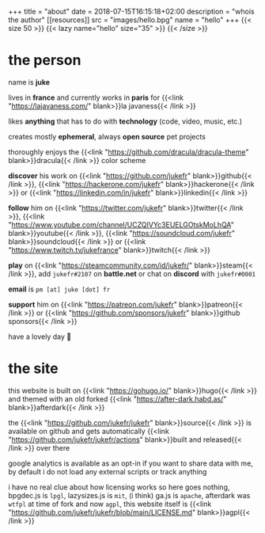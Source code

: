 +++
title = "about"
date = 2018-07-15T16:15:18+02:00
description = "whois the author"
[[resources]]
  src = "images/hello.bpg"
  name = "hello"
+++
{{< size 50 >}}
    {{< lazy name="hello" size="35" >}}
{{< /size >}}

# the person

name is **juke** 

lives in **france** and currently works in **paris** for {{<link "https://lajavaness.com/" blank>}}la javaness{{< /link >}}

likes **anything** that has to do with **technology** (code, video, music, etc.)

creates mostly **ephemeral**, always **open source** pet projects

thoroughly enjoys the {{<link "https://github.com/dracula/dracula-theme" blank>}}dracula{{< /link >}} color scheme

**discover** his work on {{<link "https://github.com/jukefr" blank>}}github{{< /link >}}, {{<link "https://hackerone.com/jukefr" blank>}}hackerone{{< /link >}} or {{<link "https://linkedin.com/in/jukefr" blank>}}linkedin{{< /link >}}

**follow** him on {{<link "https://twitter.com/jukefr" blank>}}twitter{{< /link >}}, {{<link "https://www.youtube.com/channel/UCZQIVYc3EUELGOtskMoLhQA" blank>}}youtube{{< /link >}}, {{<link "https://soundcloud.com/jukefr" blank>}}soundcloud{{< /link >}} or {{<link "https://www.twitch.tv/jukefrance" blank>}}twitch{{< /link >}}

**play** on {{<link "https://steamcommunity.com/id/jukefr/" blank>}}steam{{< /link >}}, add `jukefr#2107` on **battle.net** or chat on **discord** with `jukefr#0001`

**email** is `pm [at] juke [dot] fr`

**support** him on {{<link "https://patreon.com/jukefr" blank>}}patreon{{< /link >}} or {{<link "https://github.com/sponsors/jukefr" blank>}}github sponsors{{< /link >}}

have a lovely day 💜

# the site

this website is built on {{<link "https://gohugo.io/" blank>}}hugo{{< /link >}} and themed with an old forked {{<link "https://after-dark.habd.as/" blank>}}afterdark{{< /link >}}

the {{<link "https://github.com/jukefr/jukefr" blank>}}source{{< /link >}} is available on github and gets automatically {{<link "https://github.com/jukefr/jukefr/actions" blank>}}built and released{{< /link >}} over there

google analytics is available as an opt-in if you want to share data with me, by default i do not load any external scripts or track anything

i have no real clue about how licensing works so here goes nothing, bpgdec.js is `lpgl`, lazysizes.js is `mit`, (i think) ga.js is `apache`, afterdark was `wtfpl` at time of fork and now `agpl`, this website itself is {{<link "https://github.com/jukefr/jukefr/blob/main/LICENSE.md" blank>}}agpl{{< /link >}}